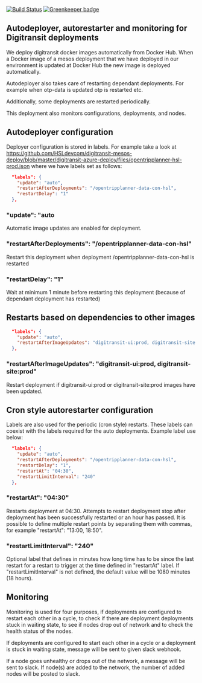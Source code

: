 [![Build Status](https://travis-ci.org/HSLdevcom/digitransit-deployer.svg?branch=master)](https://travis-ci.org/HSLdevcom/digitransit-deployer) [![Greenkeeper badge](https://badges.greenkeeper.io/HSLdevcom/digitransit-deployer.svg)](https://greenkeeper.io/)


## Autodeployer, autorestarter and monitoring for Digitransit deployments

We deploy digitransit docker images automatically from Docker Hub. When a Docker image of a mesos deployment that we have deployed in our environment is updated at Docker Hub the new image is deployed automatically.

Autodeployer also takes care of restarting dependant deployments. For example when otp-data is updated otp is restarted etc.

Additionally, some deployments are restarted periodically.

This deployment also monitors configurations, deployments, and nodes. 

## Autodeployer configuration

Deployer configuration is stored in labels. For example take a look at https://github.com/HSLdevcom/digitransit-mesos-deploy/blob/master/digitransit-azure-deploy/files/opentripplanner-hsl-prod.json where we have labels set as follows:

```json
  "labels": {
    "update": "auto",
    "restartAfterDeployments": "/opentripplanner-data-con-hsl",
    "restartDelay": "1"
  },
```

### "update": "auto
Automatic image updates are enabled for deployment.

### "restartAfterDeployments": "/opentripplanner-data-con-hsl"
Restart this deployment when deployment /opentripplanner-data-con-hsl is restarted

### "restartDelay": "1"
Wait at minimum 1 minute before restarting this deployment (because of dependant deployment has restarted)

## Restarts based on dependencies to other images

```json
  "labels": {
    "update": "auto",
    "restartAfterImageUpdates": "digitransit-ui:prod, digitransit-site:prod"
  },
```

### "restartAfterImageUpdates": "digitransit-ui:prod, digitransit-site:prod"
Restart deployment if digitransit-ui:prod or digitransit-site:prod images have been updated.

## Cron style autorestarter configuration

Labels are also used for the periodic (cron style) restarts. These labels can coexist with the labels required for the auto deployments. Example label use below:

```json
  "labels": {
    "update": "auto",
    "restartAfterDeployments": "/opentripplanner-data-con-hsl",
    "restartDelay": "1",
    "restartAt": "04:30",
    "restartLimitInterval": "240"
  },
```

### "restartAt": "04:30"
Restarts deployment at 04:30. Attempts to restart deployment stop after deployment has been successfully restarted or an hour has passed. It is possible to define multiple restart points by separating them with commas, for example "restartAt": "13:00, 18:50".

### "restartLimitInterval": "240"
Optional label that defines in minutes how long time has to be since the last restart for a restart to trigger at the time defined in "restartAt" label. If "restartLimitInterval" is not defined, the default value will be 1080 minutes (18 hours).

## Monitoring

Monitoring is used for four purposes, if deployments are configured to restart each other in a cycle, to check if there are deployment deployments stuck in waiting state, to see if nodes drop out of network and to check the health status of the nodes.

If deployments are configured to start each other in a cycle or a deployment is stuck in waiting state, message will be sent to given slack webhook.

If a node goes unhealthy or drops out of the network, a message will be sent to slack. If node(s) are added to the network, the number of added nodes will be posted to slack.
